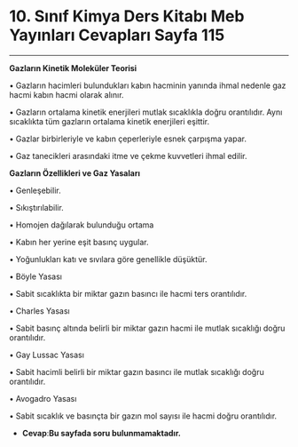 # 10. Sınıf Kimya Ders Kitabı Meb Yayınları Cevapları Sayfa 115

---

**Gazların Kinetik Moleküler Teorisi**

• Gazların hacimleri bulundukları kabın hacminin yanında ihmal nedenle gaz hacmi kabın hacmi olarak alınır.

 • Gazların ortalama kinetik enerjileri mutlak sıcaklıkla doğru orantılıdır. Aynı sıcaklıkta tüm gazların ortalama kinetik enerjileri eşittir.

 • Gazlar birbirleriyle ve kabın çeperleriyle esnek çarpışma yapar.

 • Gaz tanecikleri arasındaki itme ve çekme kuvvetleri ihmal edilir.

**Gazların Özellikleri ve Gaz Yasaları**

• Genleşebilir.

 • Sıkıştırılabilir.

 • Homojen dağılarak bulunduğu ortama

 • Kabın her yerine eşit basınç uygular.

 • Yoğunlukları katı ve sıvılara göre genellikle düşüktür.

 • Böyle Yasası

 • Sabit sıcaklıkta bir miktar gazın basıncı ile hacmi ters orantılıdır.

 • Charles Yasası

 • Sabit basınç altında belirli bir miktar gazın hacmi ile mutlak sıcaklığı doğru orantılıdır.

 • Gay Lussac Yasası

 • Sabit hacimli belirli bir miktar gazın basıncı ile mutlak sıcaklığı doğru orantılıdır.

 • Avogadro Yasası

 • Sabit sıcaklık ve basınçta bir gazın mol sayısı ile hacmi doğru orantılıdır.

-   **Cevap**:**Bu sayfada soru bulunmamaktadır.**